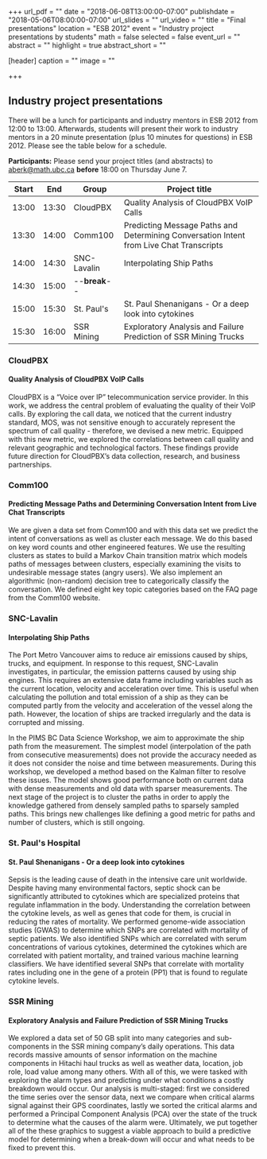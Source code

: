 +++
url_pdf = ""
date = "2018-06-08T13:00:00-07:00"
publishdate = "2018-05-06T08:00:00-07:00"
url_slides = ""
url_video = ""
title = "Final presentations"
location = "ESB 2012"
event = "Industry project presentations by students"
math = false
selected = false
event_url = ""
abstract = ""
highlight = true
abstract_short = ""

[header]
  caption = ""
  image = ""

+++


## Industry project presentations

There will be a lunch for participants and industry mentors in ESB 2012 from 12:00 to 13:00. Afterwards, students will present their work to
industry mentors in a 20 minute presentation (plus 10 minutes for questions) in ESB 2012. Please see the table below for a schedule.

**Participants:** Please send your project titles (and abstracts) to  
<a href="mailto:aberk@math.ubc.ca">aberk@math.ubc.ca</a> **before** 18:00 on Thursday June 7. 

| Start | End   | Group         | Project title |
| ----- | ----- | ------------- | ------------- |
| 13:00 | 13:30 | CloudPBX      | Quality Analysis of CloudPBX VoIP Calls |
| 13:30 | 14:00 | Comm100       | Predicting Message Paths and Determining Conversation Intent from Live Chat Transcripts |
| 14:00 | 14:30 | SNC-Lavalin   | Interpolating Ship Paths |
| 14:30 | 15:00 | --**break**-- |               |
| 15:00 | 15:30 | St. Paul's    | St. Paul Shenanigans - Or a deep look into cytokines |
| 15:30 | 16:00 | SSR Mining    | Exploratory Analysis and Failure Prediction of SSR Mining Trucks |


### CloudPBX
#### Quality Analysis of CloudPBX VoIP Calls

CloudPBX is a “Voice over IP” telecommunication service provider. In this work,
we address the central problem of evaluating the quality of their VoIP calls. By
exploring the call data, we noticed that the current industry standard, MOS, was
not sensitive enough to accurately represent the spectrum of call quality -
therefore, we devised a new metric. Equipped with this new metric, we explored
the correlations between call quality and relevant geographic and technological
factors. These findings provide future direction for CloudPBX’s data collection,
research, and business partnerships.

### Comm100
#### Predicting Message Paths and Determining Conversation Intent from Live Chat Transcripts

We are given a data set from Comm100 and with this data set we predict the
intent of conversations as well as cluster each message. We do this based on key
word counts and other engineered features. We use the resulting clusters as
states to build a Markov Chain transition matrix which models paths of messages
between clusters, especially examining the visits to undesirable message states
(angry users). We also implement an algorithmic (non-random) decision tree to
categorically classify the conversation. We defined eight key topic categories
based on the FAQ page from the Comm100 website.

### SNC-Lavalin
#### Interpolating Ship Paths

The Port Metro Vancouver aims to reduce air emissions caused by ships, trucks,
and equipment. In response to this request, SNC-Lavalin investigates, in
particular, the emission patterns caused by using ship engines. This requires an
extensive data frame including variables such as the current location, velocity
and acceleration over time. This is useful when calculating the pollution and
total emission of a ship as they can be computed partly from the velocity and
acceleration of the vessel along the path. However, the location of ships are
tracked irregularly and the data is corrupted and missing.

In the PIMS BC Data Science Workshop, we aim to approximate the ship path from
the measurement. The simplest model (interpolation of the path from consecutive
measurements) does not provide the accuracy needed as it does not consider the
noise and time between measurements. During this workshop, we developed a method
based on the Kalman filter to resolve these issues. The model shows good
performance both on current data with dense measurements and old data with
sparser measurements. The next stage of the project is to cluster the paths in
order to apply the knowledge gathered from densely sampled paths to sparsely
sampled paths. This brings new challenges like defining a good metric for paths
and number of clusters, which is still ongoing.



### St. Paul's Hospital
#### St. Paul Shenanigans - Or a deep look into cytokines

Sepsis is the leading cause of death in the intensive care unit
worldwide. Despite having many environmental factors, septic shock can be
significantly attributed to cytokines which are specialized proteins that
regulate inflammation in the body. Understanding the correlation between the
cytokine levels, as well as genes that code for them, is crucial in reducing the
rates of mortality. We performed genome-wide association studies (GWAS) to
determine which SNPs are correlated with mortality of septic patients. We also
identified SNPs which are correlated with serum concentrations of various
cytokines, determined the cytokines which are correlated with patient mortality,
and trained various machine learning classifiers. We have identified several
SNPs that correlate with mortality rates including one in the gene of a protein
(PP1) that is found to regulate cytokine levels.


### SSR Mining
#### Exploratory Analysis and Failure Prediction of SSR Mining Trucks

We explored a data set of 50 GB split into many categories and sub-components in
the SSR mining company’s daily operations. This data records massive amounts of
sensor information on the machine components in Hitachi haul trucks as well as
weather data, location, job role, load value among many others. With all of
this, we were tasked with exploring the alarm types and predicting under what
conditions a costly breakdown would occur. Our analysis is multi-staged: first
we considered the time series over the sensor data, next we compare when
critical alarms signal against their GPS coordinates, lastly we sorted the
critical alarms and performed a Principal Component Analysis (PCA) over the
state of the truck to determine what the causes of the alarm were. Ultimately,
we put together all of the these graphics to suggest a viable approach to build
a predictive model for determining when a break-down will occur and what needs
to be fixed to prevent this.
